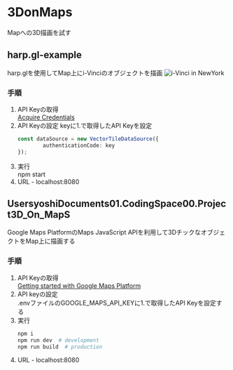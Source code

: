# 3DonMaps

Mapへの3D描画を試す

## harp.gl-example

harp.glを使用してMap上にi-Vinciのオブジェクトを描画
![i-Vinci in NewYork](./Pic/i-vinci-in-newyork2.gif)

### 手順

1. API Keyの取得  
    [Acquire Credentials](https://developer.here.com/tutorials/harpgl/#acquire-credentials)
2. API Keyの設定
    keyに1.で取得したAPI Keyを設定
    ```View.ts
    const dataSource = new VectorTileDataSource({
            authenticationCode: key
    });
    ```
3. 実行  
    npm start
4. URL - localhost:8080

## UsersyoshiDocuments01.CodingSpace00.Project3D_On_MapS

Google Maps PlatformのMaps JavaScript APIを利用して3DチックなオブジェクトをMap上に描画する

### 手順

1. API Keyの取得  
    [Getting started with Google Maps Platform](https://developers.google.com/maps/gmp-get-started?hl=ja)
2. API keyの設定  
    .envファイルのGOOGLE_MAPS_API_KEYに1.で取得したAPI Keyを設定する
3. 実行  
    ```sh
    npm i
    npm run dev  # development
    npm run build  # production
    ```
4. URL - localhost:8080